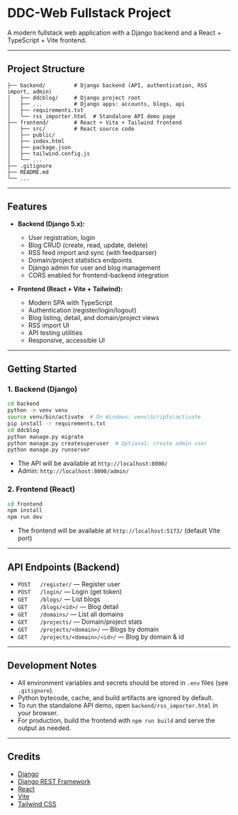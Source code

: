 # DDC-Web Fullstack Project

A modern fullstack web application with a Django backend and a React + TypeScript + Vite frontend.

---

## Project Structure

```
├── backend/         # Django backend (API, authentication, RSS import, admin)
│   ├── ddcblog/     # Django project root
│   ├── ...          # Django apps: accounts, blogs, api
│   ├── requirements.txt
│   └── rss_importer.html  # Standalone API demo page
├── frontend/        # React + Vite + Tailwind frontend
│   ├── src/         # React source code
│   ├── public/
│   ├── index.html
│   ├── package.json
│   ├── tailwind.config.js
│   └── ...
├── .gitignore
├── README.md
└── ...
```

---

## Features

- **Backend (Django 5.x):**
  - User registration, login
  - Blog CRUD (create, read, update, delete)
  - RSS feed import and sync (with feedparser)
  - Domain/project statistics endpoints
  - Django admin for user and blog management
  - CORS enabled for frontend-backend integration

- **Frontend (React + Vite + Tailwind):**
  - Modern SPA with TypeScript
  - Authentication (register/login/logout)
  - Blog listing, detail, and domain/project views
  - RSS import UI
  - API testing utilities
  - Responsive, accessible UI

---

## Getting Started

### 1. Backend (Django)

```bash
cd backend
python -m venv venv
source venv/bin/activate  # On Windows: venv\Scripts\activate
pip install -r requirements.txt
cd ddcblog
python manage.py migrate
python manage.py createsuperuser  # Optional: create admin user
python manage.py runserver
```

- The API will be available at `http://localhost:8000/`
- Admin: `http://localhost:8000/admin/`

### 2. Frontend (React)

```bash
cd frontend
npm install
npm run dev
```

- The frontend will be available at `http://localhost:5173/` (default Vite port)

---

## API Endpoints (Backend)

- `POST   /register/`         — Register user
- `POST   /login/`            — Login (get token)
- `GET    /blogs/`            — List blogs
- `GET    /blogs/<id>/`       — Blog detail
- `GET    /domains/`          — List all domains
- `GET    /projects/`         — Domain/project stats
- `GET    /projects/<domain>/` — Blogs by domain
- `GET    /projects/<domain>/<id>/` — Blog by domain & id

---

## Development Notes

- All environment variables and secrets should be stored in `.env` files (see `.gitignore`).
- Python bytecode, cache, and build artifacts are ignored by default.
- To run the standalone API demo, open `backend/rss_importer.html` in your browser.
- For production, build the frontend with `npm run build` and serve the output as needed.

---

## Credits

- [Django](https://www.djangoproject.com/)
- [Django REST Framework](https://www.django-rest-framework.org/)
- [React](https://react.dev/)
- [Vite](https://vitejs.dev/)
- [Tailwind CSS](https://tailwindcss.com/)
